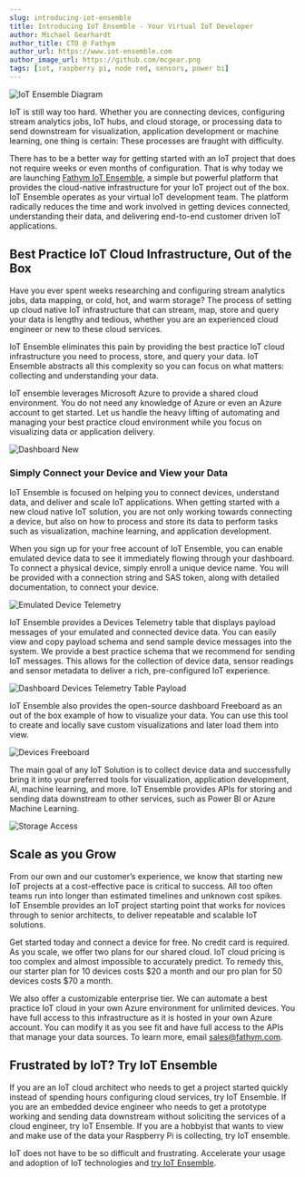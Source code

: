 ```yaml
---
slug: introducing-iot-ensemble
title: Introducing IoT Ensemble - Your Virtual IoT Developer
author: Michael Gearhardt
author_title: CTO @ Fathym
author_url: https://www.iot-ensemble.com
author_image_url: https://github.com/mcgear.png
tags: [iot, raspberry pi, node red, sensors, power bi]
---
```


![IoT Ensemble Diagram](/img/iot-ensemble-diagram.png)

IoT is still way too hard. Whether you are connecting devices, configuring stream analytics jobs, IoT hubs, and cloud storage, or processing data to send downstream for visualization, application development or machine learning, one thing is certain: These processes are fraught with difficulty.

There has to be a better way for getting started with an IoT project that does not require weeks or even months of configuration. That is why today we are launching [Fathym IoT Ensemble](https://www.iot-ensemble.com), a simple but powerful platform that provides the cloud-native infrastructure for your IoT project out of the box. IoT Ensemble operates as your virtual IoT development team. The platform radically reduces the time and work involved in getting devices connected, understanding their data, and delivering end-to-end customer driven IoT applications. 

## Best Practice IoT Cloud Infrastructure, Out of the Box

Have you ever spent weeks researching and configuring stream analytics jobs, data mapping, or cold, hot, and warm storage? The process of setting up cloud native IoT infrastructure that can stream, map, store and query your data is lengthy and tedious, whether you are an experienced cloud engineer or new to these cloud services.

IoT Ensemble eliminates this pain by providing the best practice IoT cloud infrastructure you need to process, store, and query your data. IoT Ensemble abstracts all this complexity so you can focus on what matters: collecting and understanding your data.  

IoT ensemble leverages Microsoft Azure to provide a shared cloud environment. You do not need any knowledge of Azure or even an Azure account to get started. Let us handle the heavy lifting of automating and managing your best practice cloud environment while you focus on visualizing data or application delivery.

![Dashboard New](/img/screenshots/dashboard-new.png)

### Simply Connect your Device and View your Data

IoT Ensemble is focused on helping you to connect devices, understand data, and deliver and scale IoT applications. When getting started with a new cloud native IoT solution, you are not only working towards connecting a device, but also on how to process and store its data to perform tasks such as visualization, machine learning, and application development.  

When you sign up for your free account of IoT Ensemble, you can enable emulated device data to see it immediately flowing through your dashboard. To connect a physical device, simply enroll a unique device name. You will be provided with a connection string and SAS token, along with detailed documentation, to connect your device.

![Emulated Device Telemetry](/img/screenshots/dashboard-emulated-telemetry.png)

IoT Ensemble provides a Devices Telemetry table that displays payload messages of your emulated and connected device data. You can easily view and copy payload schema and send sample device messages into the system. We provide a best practice schema that we recommend for sending IoT messages. This allows for the collection of device data, sensor readings and sensor metadata to deliver a rich, pre-configured IoT experience.

![Dashboard Devices Telemetry Table Payload](dashboard-devices-telemetry-table-payload.png)

IoT Ensemble also provides the open-source dashboard Freeboard as an out of the box example of how to visualize your data. You can use this tool to create and locally save custom visualizations and later load them into view.

![Devices Freeboard](/img/screenshots/dashboard-devices-freeboard.png)

The main goal of any IoT Solution is to collect device data and successfully bring it into your preferred tools for visualization, application development, AI, machine learning, and more. IoT Ensemble provides APIs for storing and sending data downstream to other services, such as Power BI or Azure Machine Learning.

![Storage Access](/img/screenshots/dashboard-storage-access.png)

## Scale as you Grow

From our own and our customer’s experience, we know that starting new IoT projects at a cost-effective pace is critical to success. All too often teams run into longer than estimated timelines and unknown cost spikes. IoT Ensemble provides an IoT project starting point that works for novices through to senior architects, to deliver repeatable and scalable IoT solutions.

Get started today and connect a device for free. No credit card is required. As you scale, we offer two plans for our shared cloud. IoT cloud pricing is too complex and almost impossible to accurately predict. To remedy this, our starter plan for 10 devices costs $20 a month and our pro plan for 50 devices costs $70 a month.

We also offer a customizable enterprise tier. We can automate a best practice IoT cloud in your own Azure environment for unlimited devices. You have full access to this infrastructure as it is hosted in your own Azure account. You can modify it as you see fit and have full access to the APIs that manage your data sources. To learn more, email sales@fathym.com.

## Frustrated by IoT? Try IoT Ensemble

If you are an IoT cloud architect who needs to get a project started quickly instead of spending hours configuring cloud services, try IoT Ensemble. If you are an embedded device engineer who needs to get a prototype working and sending data downstream without soliciting the services of a cloud engineer, try IoT Ensemble. If you are a hobbyist that wants to view and make use of the data your Raspberry Pi is collecting, try IoT ensemble.

IoT does not have to be so difficult and frustrating. Accelerate your usage and adoption of IoT technologies and [try IoT Ensemble](https://www.iot-ensemble.com).
